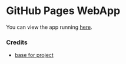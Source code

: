 # GitHub Pages WebApp

You can view the app running [here](https://entropyhaos.github.io/github_pages_webapp_project/).

### Credits

* [base for project](http://blog.teamtreehouse.com/code-a-simple-github-api-webapp-using-jquery-ajax)